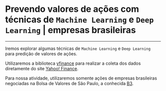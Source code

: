 # Prevendo valores de ações com técnicas de `Machine Learning` e `Deep Learning` | empresas brasileiras
---

Iremos explorar algumas técnicas de `Machine Learning` e `Deep Learning` para predição de valores de ações.

Utilizaremos a biblioteca [yfinance](https://pypi.org/project/yfinance/) para realizar a coleta dos dados diretamente do site [Yahoo! Finance](https://finance.yahoo.com/).

Para nossa atividade, utilizaremos somente ações de empresas brasileiras negociadas na Bolsa de Valores de São Paulo, a conhecida [B3](https://www.b3.com.br/pt_br/).
